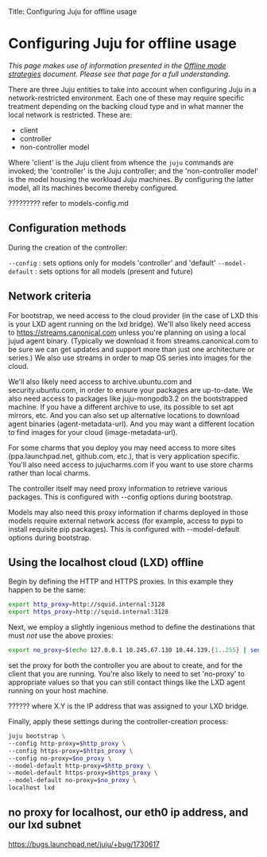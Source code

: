 Title: Configuring Juju for offline usage

# Configuring Juju for offline usage

*This page makes use of information presented in the
[Offline mode strategies][charms-offline-strategies] document. Please see that
page for a full understanding.*

There are three Juju entities to take into account when configuring Juju in a
network-restricted environment. Each one of these may require specific
treatment depending on the backing cloud type and in what manner the local
network is restricted. These are:

 - client
 - controller
 - non-controller model

Where 'client' is the Juju client from whence the `juju` commands are invoked;
the 'controller' is the Juju controller; and the 'non-controller model' is the
model housing the workload Juju machines. By configuring the latter model, all
its machines become thereby configured.

????????? refer to models-config.md

## Configuration methods

During the creation of the controller:

`--config` : sets options only for models 'controller' and 'default'
`--model-default` : sets options for all models (present and future)

## Network criteria

For bootstrap, we need access to the cloud provider (in the case of LXD this is
your LXD agent running on the lxd bridge).
We'll also likely need access to https://streams.canonical.com unless you're
planning on using a local jujud agent binary. (Typically we download it from
streams.canonical.com to be sure we can get updates and support more than just
one architecture or series.) We also use streams in order to map OS series into
images for the cloud.

We'll also likely need access to archive.ubuntu.com and security.ubuntu.com, in
order to ensure your packages are up-to-date. We also need access to packages
like juju-mongodb3.2 on the bootstrapped machine.
If you have a different archive to use, its possible to set apt mirrors, etc.
And you can also set up alternative locations to download agent binaries
(agent-metadata-url). And you may want a different location to find images for
your cloud (image-metadata-url).

For some charms that you deploy you may need access to more sites
(ppa.launchpad.net, github.com, etc.), that is very application specific.
You'll also need access to jujucharms.com if you want to use store charms
rather than local charms.

The controller itself may need proxy information to retrieve various
packages. This is configured with --config options during bootstrap.

Models may also need this proxy information if charms deployed in those models
require external network access (for example, access to pypi to install
requisite pip packages). This is configured with --model-default options during
bootstrap.

## Using the localhost cloud (LXD) offline

Begin by defining the HTTP and HTTPS proxies. In this example they happen to be
the same:

```bash
export http_proxy=http://squid.internal:3128
export https_proxy=http://squid.internal:3128
```

Next, we employ a slightly ingenious method to define the destinations that
must *not* use the above proxies:

```bash
export no_proxy=$(echo 127.0.0.1 10.245.67.130 10.44.139.{1..255} | sed 's/ /,/g')
```

set the proxy for both the controller you are about to create, and for the
client that you are running. You're also likely to need to set 'no-proxy' to
appropriate values so that you can still contact things like the LXD agent
running on your host machine.

?????? where X.Y is the IP address that was assigned to your LXD bridge. 

Finally, apply these settings during the controller-creation process:

```bash
juju bootstrap \
--config http-proxy=$http_proxy \
--config https-proxy=$https_proxy \
--config no-proxy=$no_proxy \
--model-default http-proxy=$http_proxy \
--model-default https-proxy=$https_proxy \
--model-default no-proxy=$no_proxy \
localhost lxd
```

## no proxy for localhost, our eth0 ip address, and our lxd subnet
https://bugs.launchpad.net/juju/+bug/1730617

<!-- LINKS -->

[charms-offline-deploying]: ./charms-offline-deploying.html
[charms-offline-strategies]: ./charms-offline-strategies.html
